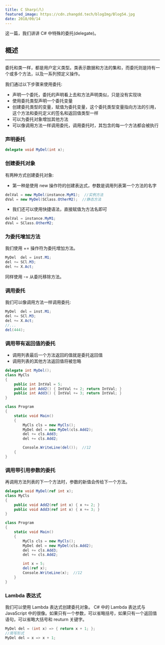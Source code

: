```yaml
---
title: C Sharp(八)
featured_image: https://cdn.zhangdd.tech/blogImg/Blog54.jpg
date: 2018/09/14
---
```


这一篇，我们讲讲 C# 中特殊的委托(delegate)。

## 概述
***  
委托和类一样，都是用户定义类型。类表示数据和方法的集和，而委托则是持有一个或多个方法，以及一系列预定义操作。

我们通过以下步骤来使用委托: 
- 声明一个委托，委托的声明看上去和方法声明类似，只是没有实现块
- 使用委托类型声明一个委托变量
- 创建委托类型的变量，赋值为委托变量，这个委托类型变量指向方法的引用，这个方法和委托定义的签名和返回值类型一样
- 可以为委托对象增加其他方法
- 可以像调用方法一样调用委托，调用委托时，其包含的每一个方法都会被执行

### 声明委托
``` csharp
delegate void MyDel(int x);
```

### 创建委托对象
有两种方式创建委托对象: 
- 第一种是使用 new 操作符的创建表达式，参数是调用列表第一个方法的名字

``` csharp
delVal = new MyDel(instance.MyM1);  //实例方法
dVal = new MyDel(SClass.OtherM2);  //静态方法
```
- 我们还可以使用快捷语法，直接赋值为方法名即可

``` csharp
delVal = instance.MyM1;
dVal = SClass.OtherM2;
```

### 为委托增加方法
我们使用 += 操作符为委托增加方法。
``` csharp
MyDel  del = inst.M1;
del += SCl.M3;
del += X.Act;
```

同样使用 -= 从委托移除方法。

### 调用委托
我们可以像调用方法一样调用委托: 
``` csharp
MyDel  del = inst.M1;
del += SCl.M3;
del += X.Act;
//...
del(444);
```

### 调用带有返回值的委托
- 调用列表最后一个方法返回的值就是委托返回值
- 调用列表的其他方法返回值将被忽略

``` csharp
delegate int MyDel();
class MyCls
{
    public int IntVal = 5;
    public int Add2() { IntVal += 2; return IntVal; }
    public int Add3() { IntVal += 3; return IntVal; }
}

class Program
{
    static void Main()
    {
        MyCls cls = new MyCls();
        MyDel del = new MyDel(cls.Add2);
        del += cls.Add3;
        del += cls.Add2;

        Console.WriteLine(del());  //12
    {
}
```

### 调用带引用参数的委托
再调用方法列表的下一个方法时，参数的新值会传给下一个方法。
``` csharp
delegate void MyDel(ref int x);
class MyCls
{
    public void Add2(ref int x) { x += 2; }
    public void Add3(ref int x) { x += 3; }
}

class Program
{
    static void Main()
    {
        MyCls cls = new MyCls();
        MyDel del = new MyDel(cls.Add2);
        del += cls.Add3;
        del += cls.Add2;

        int x = 5;
        del(ref x);
        Console.WriteLine(x);  //12
    }
}
```

### Lambda 表达式
我们可以使用 Lambda 表达式创建委托对象。
C# 中的 Lambda 表达式与 JavaScript 中的很像。如果只有一个参数，可以省略括号，如果只有一个返回值语句，可以省略大括号和 reuturn 关键字。
``` csharp
MyDel del = (int x) => { return x + 1; };
//简写形式
MyDel del = x => x + 1;
```